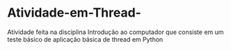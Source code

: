 # Atividade-em-Thread-
Atividade feita na disciplina Introdução ao computador que consiste em um teste básico de aplicação básica de thread em Python
